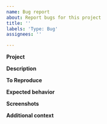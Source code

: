 ```yaml
---
name: Bug report
about: Report bugs for this project
title: ''
labels: 'Type: Bug'
assignees: ''

---
```


**Project**
<!--Virtual Assistant, Skills, Enterprise Bot Template, or Customer Support Template-->

**Description**
<!--A clear and concise description of what the bug is.-->

**To Reproduce**
<!--Steps to reproduce the behavior:-->

**Expected behavior**
<!--A clear and concise description of what you expected to happen.-->

**Screenshots**
<!--If applicable, add screenshots to help explain your problem.-->

**Additional context**
<!--Add any other context about the problem here.-->
